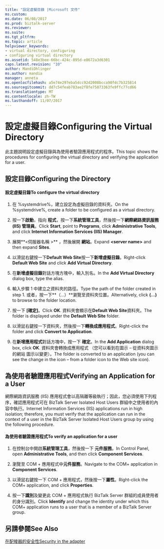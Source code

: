 ```yaml
---
title: "設定虛擬目錄 |Microsoft 文件"
ms.custom: 
ms.date: 06/08/2017
ms.prod: biztalk-server
ms.reviewer: 
ms.suite: 
ms.tgt_pltfrm: 
ms.topic: article
helpviewer_keywords:
- virtual directory, configuring
- configuring virtual directory
ms.assetid: 548e3bee-66bc-424c-895d-e8672a3d6301
caps.latest.revision: "10"
author: MandiOhlinger
ms.author: mandia
manager: anneta
ms.openlocfilehash: a5e74e297eba5dcc92d2008bcca90fdc7b325814
ms.sourcegitcommit: dd7c54feab783ae2f8fe75873363fe9ffc77cd66
ms.translationtype: MT
ms.contentlocale: zh-TW
ms.lasthandoff: 11/07/2017
---
```

# <a name="configuring-the-virtual-directory"></a><span data-ttu-id="86814-102">設定虛擬目錄</span><span class="sxs-lookup"><span data-stu-id="86814-102">Configuring the Virtual Directory</span></span>
<span data-ttu-id="86814-103">此主題說明設定虛擬目錄與為使用者驗證應用程式的程序。</span><span class="sxs-lookup"><span data-stu-id="86814-103">This topic shows the procedures for configuring the virtual directory and verifying the application for a user.</span></span>  
  
## <a name="configuring-the-directory"></a><span data-ttu-id="86814-104">設定目錄</span><span class="sxs-lookup"><span data-stu-id="86814-104">Configuring the Directory</span></span>  
  
#### <a name="to-configure-the-virtual-directory"></a><span data-ttu-id="86814-105">設定虛擬目錄</span><span class="sxs-lookup"><span data-stu-id="86814-105">To configure the virtual directory</span></span>  
  
1.  <span data-ttu-id="86814-106">在 %systemdrive%，建立設定為虛擬目錄的資料夾。</span><span class="sxs-lookup"><span data-stu-id="86814-106">On the %systemdrive%, create a folder to be configured as a virtual directory.</span></span>  
  
2.  <span data-ttu-id="86814-107">按一下**啟動**，指向 **程式**，按一下**系統管理工具**，然後按一下**網際網路資訊服務 (IIS) 管理員**。</span><span class="sxs-lookup"><span data-stu-id="86814-107">Click **Start**, point to **Programs**, click **Administrative Tools**, and click **Internet Information Services (IIS) Manager**.</span></span>  
  
3.  <span data-ttu-id="86814-108">展開**\<伺服器名稱 >** ，然後展開 **網站**。</span><span class="sxs-lookup"><span data-stu-id="86814-108">Expand **\<server name>** and then expand **Sites**.</span></span>  
  
4.  <span data-ttu-id="86814-109">以滑鼠右鍵按一下**Default Web Site**按一下**新增虛擬目錄**。</span><span class="sxs-lookup"><span data-stu-id="86814-109">Right-click **Default Web Site** and click **Add Virtual Directory**.</span></span>  
  
5.  <span data-ttu-id="86814-110">在**新增虛擬目錄**對話方塊方塊中，輸入別名。</span><span class="sxs-lookup"><span data-stu-id="86814-110">In the **Add Virtual Directory** dialog box, type the alias.</span></span>  
  
6.  <span data-ttu-id="86814-111">輸入步驟 1 中建立之資料夾的路徑。</span><span class="sxs-lookup"><span data-stu-id="86814-111">Type the path of the folder created in step 1.</span></span> <span data-ttu-id="86814-112">或者，按一下**（...）**瀏覽至資料夾位置。</span><span class="sxs-lookup"><span data-stu-id="86814-112">Alternatively, click **(…)** to browse to the folder location.</span></span>  
  
7.  <span data-ttu-id="86814-113">按一下 **[確定]**。</span><span class="sxs-lookup"><span data-stu-id="86814-113">Click **OK**.</span></span> <span data-ttu-id="86814-114">資料夾會顯示在**Default Web Site**資料夾。</span><span class="sxs-lookup"><span data-stu-id="86814-114">The folder is displayed under the **Default Web Site** folder.</span></span>  
  
8.  <span data-ttu-id="86814-115">以滑鼠右鍵按一下資料夾，然後按一下**轉換成應用程式**。</span><span class="sxs-lookup"><span data-stu-id="86814-115">Right-click the folder and click **Convert to Application**.</span></span>  
  
9. <span data-ttu-id="86814-116">在**新增應用程式**對話方塊中，按一下 **確定**。</span><span class="sxs-lookup"><span data-stu-id="86814-116">In the **Add Application** dialog box, click **OK**.</span></span> <span data-ttu-id="86814-117">資料夾會轉換成應用程式 （您可以看到在圖示 – 從資料夾圖示的網站 圖示以變更）。</span><span class="sxs-lookup"><span data-stu-id="86814-117">The folder is converted to an application (you can see the change in the icon – from a folder icon to the Web site icon).</span></span>  
  
## <a name="verifying-an-application-for-a-user"></a><span data-ttu-id="86814-118">為使用者驗證應用程式</span><span class="sxs-lookup"><span data-stu-id="86814-118">Verifying an Application for a User</span></span>  
 <span data-ttu-id="86814-119">網際網路資訊服務 (IIS) 應用程式會以高隔離等級執行；因此，您必須使用下列程序，確認應用程式可在 BizTalk Server Isolated Host Users 群組中之使用者的內容中執行。</span><span class="sxs-lookup"><span data-stu-id="86814-119">Internet Information Services (IIS) applications run in high isolation; therefore, you must verify that the application can run in the context of a user in the BizTalk Server Isolated Host Users group by using the following procedure.</span></span>  
  
#### <a name="to-verify-an-application-for-a-user"></a><span data-ttu-id="86814-120">為使用者驗證應用程式</span><span class="sxs-lookup"><span data-stu-id="86814-120">To verify an application for a user</span></span>  
  
1.  <span data-ttu-id="86814-121">在控制台中開啟**系統管理工具**，然後按一下 **元件服務**。</span><span class="sxs-lookup"><span data-stu-id="86814-121">In Control Panel, open **Administrative Tools**, and then click **Component Services**.</span></span>  
  
2.  <span data-ttu-id="86814-122">瀏覽至 COM + 應用程式中**元件服務**。</span><span class="sxs-lookup"><span data-stu-id="86814-122">Navigate to the COM+ application in **Component Services**.</span></span>  
  
3.  <span data-ttu-id="86814-123">以滑鼠右鍵按一下 COM + 應用程式，然後按一下**屬性**。</span><span class="sxs-lookup"><span data-stu-id="86814-123">Right-click the COM+ application, and click **Properties**.</span></span>  
  
4.  <span data-ttu-id="86814-124">按一下**識別**及變更此 COM + 應用程式執行 BizTalk Server 群組的成員使用者的身分識別。</span><span class="sxs-lookup"><span data-stu-id="86814-124">Click **Identify** and change the identity under which this COM+ application runs to a user that is a member of a BizTalk Server group.</span></span>  
  
## <a name="see-also"></a><span data-ttu-id="86814-125">另請參閱</span><span class="sxs-lookup"><span data-stu-id="86814-125">See Also</span></span>  
 [<span data-ttu-id="86814-126">在配接器的安全性</span><span class="sxs-lookup"><span data-stu-id="86814-126">Security in the adapter</span></span>](../core/security-in-biztalk-adapter-for-jd-edwards-oneworld.md)